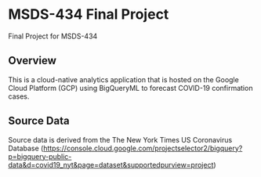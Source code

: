 # MSDS-434 Final Project

Final Project for MSDS-434

## Overview
This is a cloud-native analytics application that is hosted on the Google Cloud Platform (GCP) using BigQueryML to forecast COVID-19 confirmation cases.

## Source Data
Source data is derived from the The New York Times US Coronavirus Database (https://console.cloud.google.com/projectselector2/bigquery?p=bigquery-public-data&d=covid19_nyt&page=dataset&supportedpurview=project)
